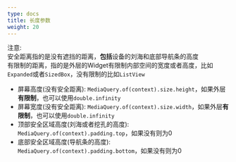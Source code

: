 ```yaml
---
type: docs
title: 长度参数
weight: 20
---
```



注意:   
安全距离指的是没有遮挡的距离，**包括**设备的刘海和底部导航条的高度  
有限制的距离，指的是外层的Widget有限制内部空间的宽度或者高度，比如`Expanded`或者`SizedBox`，没有限制的比如`ListView`

- 屏幕高度(没有安全距离): `MediaQuery.of(context).size.height`，如果外层**有限制**，也可以使用`double.infinity`
- 屏幕宽度(没有安全距离): `MediaQuery.of(context).size.width`，如果外层**有限制**，也可以使用`double.infinity`
- 顶部安全区域高度(刘海或者挖孔的高度): `MediaQuery.of(context).padding.top`，如果没有则为0
- 底部安全区域高度(导航条的高度): `MediaQuery.of(context).padding.bottom`，如果没有则为0